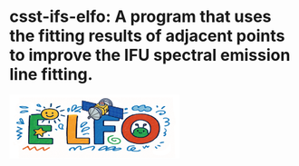 # csst-ifs-elfo: A program that uses the fitting results of adjacent points to improve the IFU spectral emission line fitting.

<img src="docs/source/figures/logo.jpg" alt="img" width="300"/>

